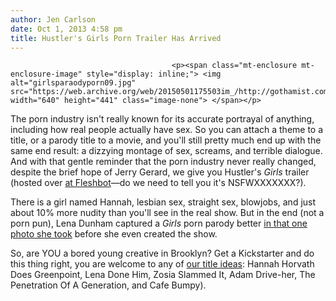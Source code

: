 ```yaml
---
author: Jen Carlson
date: Oct 1, 2013 4:58 pm
title: Hustler's Girls Porn Trailer Has Arrived
---
```


	
										<p><span class="mt-enclosure mt-enclosure-image" style="display: inline;"> <img alt="girlsparaodyporn09.jpg" src="https://web.archive.org/web/20150501175503im_/http://gothamist.com/attachments/arts_jen/girlsparaodyporn09.jpg" width="640" height="441" class="image-none"> </span></p>

<p>The porn industry isn&apos;t really known for its accurate portrayal of anything, including how real people actually have sex. So you can attach a theme to a title, or a parody title to a movie, and you&apos;ll still pretty much end up with the same end result: a dizzying montage of sex, screams, and terrible dialogue. And with that gentle reminder that the porn industry never really changed, despite the brief hope of Jerry Gerard, we give you Hustler&apos;s <em>Girls</em> trailer (hosted over <a href="https://web.archive.org/web/20150501175503/http://straight.fleshbot.com/5980276/hustler-unleashes-this-aint-girls-xxx-on-the-world">at Fleshbot</a>&#x2014;do we need to tell you it&apos;s NSFWXXXXXXX?).</p>

<p>There is a girl named Hannah, lesbian sex, straight sex, blowjobs, and just about 10% more nudity than you&apos;ll see in the real show. But in the end (not a porn pun), Lena Dunham captured a <em>Girls</em> porn parody better <a href="https://web.archive.org/web/20150501175503/http://gothamist.com/2013/09/09/lena_dunham_email.php">in that one photo she took</a> before she even created the show.</p>

<p>So, are YOU a bored young creative in Brooklyn? Get a Kickstarter and do this thing right, you are welcome to any of <a href="https://web.archive.org/web/20150501175503/http://gothamist.com/2013/05/23/theres_now_a_porn_version_of_girls.php">our title ideas</a>: Hannah Horvath Does Greenpoint, Lena Done Him, Zosia Slammed It, Adam Drive-her, The Penetration Of A Generation, and Cafe Bumpy).</p>					
										
									
				